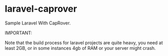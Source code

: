# laravel-caprover
Sample Laravel With CapRover. 

IMPORTANT:

Note that the build process for laravel projects are quite heavy, you need at least 2GB, or in some instances 4gb of RAM or your server might crash. 
